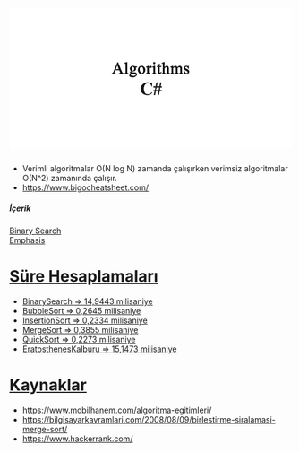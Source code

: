 ![algoritma](algoritmacsharp.png)
=============
- Verimli algoritmalar O(N log N) zamanda çalışırken verimsiz algoritmalar O(N^2) zamanında çalışır.
- https://www.bigocheatsheet.com/

##### İçerik
[Binary Search](#headers)  
[Emphasis](#emphasis)  
<a name="headers" href="https://github.com/galipyildiz/Algoritmalar/blob/master/BinarySearch/Program.cs"/>


# Süre Hesaplamaları
- BinarySearch => 14,9443 milisaniye
- BubbleSort => 0,2645 milisaniye
- InsertionSort => 0,2334 milisaniye
- MergeSort => 0,3855 milisaniye
- QuickSort =>  0,2273 milisaniye
- EratosthenesKalburu => 15,1473 milisaniye

# Kaynaklar
- https://www.mobilhanem.com/algoritma-egitimleri/
- https://bilgisayarkavramlari.com/2008/08/09/birlestirme-siralamasi-merge-sort/
- https://www.hackerrank.com/

